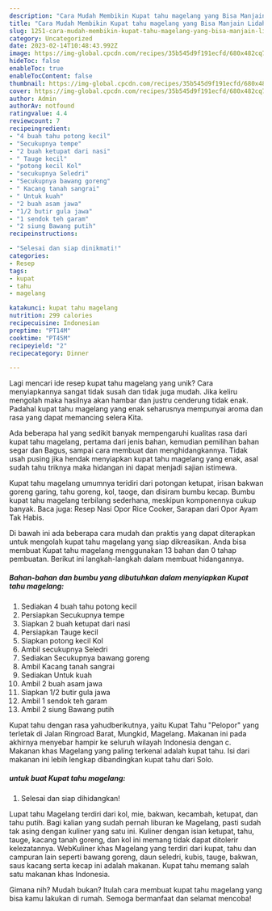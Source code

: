 ```yaml
---
description: "Cara Mudah Membikin Kupat tahu magelang yang Bisa Manjain Lidah"
title: "Cara Mudah Membikin Kupat tahu magelang yang Bisa Manjain Lidah"
slug: 1251-cara-mudah-membikin-kupat-tahu-magelang-yang-bisa-manjain-lidah
category: Uncategorized
date: 2023-02-14T10:48:43.992Z
image: https://img-global.cpcdn.com/recipes/35b545d9f191ecfd/680x482cq70/kupat-tahu-magelang-foto-resep-utama.jpg
hideToc: false
enableToc: true
enableTocContent: false
thumbnail: https://img-global.cpcdn.com/recipes/35b545d9f191ecfd/680x482cq70/kupat-tahu-magelang-foto-resep-utama.jpg
cover: https://img-global.cpcdn.com/recipes/35b545d9f191ecfd/680x482cq70/kupat-tahu-magelang-foto-resep-utama.jpg
author: Admin
authorAv: notfound
ratingvalue: 4.4
reviewcount: 7
recipeingredient:
- "4 buah tahu potong kecil"
- "Secukupnya tempe"
- "2 buah ketupat dari nasi"
- " Tauge kecil"
- "potong kecil Kol"
- "secukupnya Seledri"
- "Secukupnya bawang goreng"
- " Kacang tanah sangrai"
- " Untuk kuah"
- "2 buah asam jawa"
- "1/2 butir gula jawa"
- "1 sendok teh garam"
- "2 siung Bawang putih"
recipeinstructions:

- "Selesai dan siap dinikmati!"
categories:
- Resep
tags:
- kupat
- tahu
- magelang

katakunci: kupat tahu magelang 
nutrition: 299 calories
recipecuisine: Indonesian
preptime: "PT14M"
cooktime: "PT45M"
recipeyield: "2"
recipecategory: Dinner

---
```





Lagi mencari ide resep kupat tahu magelang yang unik? Cara menyiapkannya sangat tidak susah dan tidak juga mudah. Jika keliru mengolah maka hasilnya akan hambar dan justru cenderung tidak enak. Padahal kupat tahu magelang yang enak seharusnya mempunyai aroma dan rasa yang dapat memancing selera Kita.





Ada beberapa hal yang sedikit banyak mempengaruhi kualitas rasa dari kupat tahu magelang, pertama dari jenis bahan, kemudian pemilihan bahan segar dan Bagus, sampai cara membuat dan menghidangkannya. Tidak usah pusing jika hendak menyiapkan kupat tahu magelang yang enak,      asal sudah tahu triknya maka hidangan ini dapat menjadi sajian istimewa.














Kupat tahu magelang umumnya teridiri dari potongan ketupat, irisan bakwan goreng garing, tahu goreng, kol, taoge, dan disiram bumbu kecap. Bumbu kupat tahu magelang terbilang sederhana, meskipun komponennya cukup banyak. Baca juga: Resep Nasi Opor Rice Cooker, Sarapan dari Opor Ayam Tak Habis.






Di bawah ini ada beberapa cara mudah dan praktis yang dapat diterapkan untuk mengolah kupat tahu magelang yang siap dikreasikan. Anda bisa membuat Kupat tahu magelang menggunakan 13 bahan dan 0 tahap pembuatan. Berikut ini langkah-langkah dalam membuat hidangannya.

<!--inarticleads1-->

##### Bahan-bahan dan bumbu yang dibutuhkan dalam menyiapkan Kupat tahu magelang:

1. Sediakan 4 buah tahu potong kecil
1. Persiapkan Secukupnya tempe
1. Siapkan 2 buah ketupat dari nasi
1. Persiapkan  Tauge kecil
1. Siapkan potong kecil Kol
1. Ambil secukupnya Seledri
1. Sediakan Secukupnya bawang goreng
1. Ambil  Kacang tanah sangrai
1. Sediakan  Untuk kuah
1. Ambil 2 buah asam jawa
1. Siapkan 1/2 butir gula jawa
1. Ambil 1 sendok teh garam
1. Ambil 2 siung Bawang putih


Kupat tahu dengan rasa yahudberikutnya, yaitu Kupat Tahu &#34;Pelopor&#34; yang terletak di Jalan Ringroad Barat, Mungkid, Magelang. Makanan ini pada akhirnya menyebar hampir ke seluruh wilayah Indonesia dengan c. Makanan khas Magelang yang paling terkenal adalah kupat tahu. Isi dari makanan ini lebih lengkap dibandingkan kupat tahu dari Solo. 

<!--inarticleads2-->

#####  untuk buat Kupat tahu magelang:


1. Selesai dan siap dihidangkan!

Lupat tahu Magelang terdiri dari kol, mie, bakwan, kecambah, ketupat, dan tahu putih. Bagi kalian yang sudah pernah liburan ke Magelang, pasti sudah tak asing dengan kuliner yang satu ini. Kuliner dengan isian ketupat, tahu, tauge, kacang tanah goreng, dan kol ini memang tidak dapat ditolerir kelezatannya. WebKuliner khas Magelang yang terdiri dari kupat, tahu dan campuran lain seperti bawang goreng, daun seledri, kubis, tauge, bakwan, saus kacang serta kecap ini adalah makanan. Kupat tahu memang salah satu makanan khas Indonesia. 

Gimana nih? Mudah bukan? Itulah cara membuat kupat tahu magelang yang bisa kamu lakukan di rumah. Semoga bermanfaat dan selamat mencoba!
